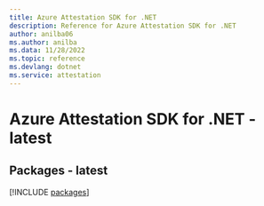 ```yaml
---
title: Azure Attestation SDK for .NET
description: Reference for Azure Attestation SDK for .NET
author: anilba06
ms.author: anilba
ms.data: 11/28/2022
ms.topic: reference
ms.devlang: dotnet
ms.service: attestation
---
```

# Azure Attestation SDK for .NET - latest
## Packages - latest
[!INCLUDE [packages](attestation-index.md)]